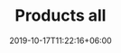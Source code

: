 ---
title: "Products all"
date: 2019-10-17T11:22:16+06:00
draft: false
description : "this is a meta description"
---